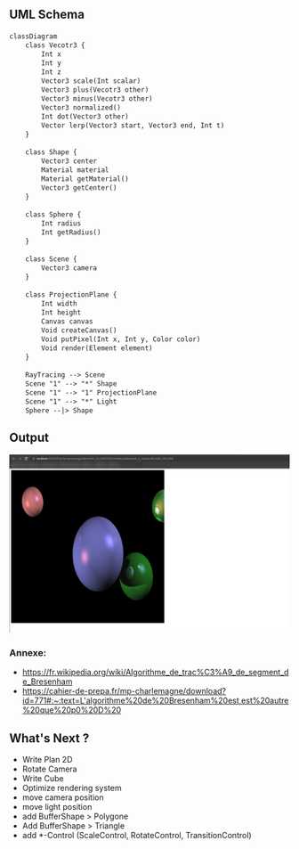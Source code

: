 ## UML Schema
```mermaid
classDiagram
    class Vecotr3 {
        Int x
        Int y
        Int z
        Vector3 scale(Int scalar)
        Vector3 plus(Vecotr3 other)
        Vector3 minus(Vecotr3 other)
        Vector3 normalized()
        Int dot(Vector3 other)
        Vector lerp(Vector3 start, Vector3 end, Int t)
    }

    class Shape {
        Vector3 center
        Material material
        Material getMaterial()
        Vector3 getCenter()
    }
    
    class Sphere {
        Int radius
        Int getRadius()
    }

    class Scene {
        Vector3 camera
    }

    class ProjectionPlane {
        Int width
        Int height
        Canvas canvas
        Void createCanvas()
        Void putPixel(Int x, Int y, Color color)
        Void render(Element element)
    }
    
    RayTracing --> Scene
    Scene "1" --> "*" Shape
    Scene "1" --> "1" ProjectionPlane
    Scene "1" --> "*" Light
    Sphere --|> Shape
```

## Output

![sphere-rendering.png](docs/sphere-rendering.png)

### Annexe:
- https://fr.wikipedia.org/wiki/Algorithme_de_trac%C3%A9_de_segment_de_Bresenham
- https://cahier-de-prepa.fr/mp-charlemagne/download?id=771#:~:text=L'algorithme%20de%20Bresenham%20est,est%20autre%20que%20p0%20D%20

## What's Next ?

- Write Plan 2D
- Rotate Camera
- Write Cube
- Optimize rendering system
- move camera position
- move light position
- add BufferShape > Polygone
- Add BufferShape > Triangle
- add *-Control (ScaleControl, RotateControl, TransitionControl)

